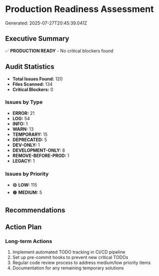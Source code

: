 # Production Readiness Assessment

Generated: 2025-07-27T20:45:39.041Z

## Executive Summary

✅ **PRODUCTION READY** - No critical blockers found

## Audit Statistics

- **Total Issues Found:** 120
- **Files Scanned:** 134
- **Critical Blockers:** 0

### Issues by Type
- **ERROR:** 21
- **LOG:** 54
- **INFO:** 1
- **WARN:** 13
- **TEMPORARY:** 15
- **DEPRECATED:** 5
- **DEV-ONLY:** 1
- **DEVELOPMENT-ONLY:** 8
- **REMOVE-BEFORE-PROD:** 1
- **LEGACY:** 1

### Issues by Priority
- 🟢 **LOW:** 115
- 🟠 **MEDIUM:** 5

## Recommendations


## Action Plan

### Long-term Actions
1. Implement automated TODO tracking in CI/CD pipeline
2. Set up pre-commit hooks to prevent new critical TODOs
3. Regular code review process to address medium/low priority items
4. Documentation for any remaining temporary solutions

